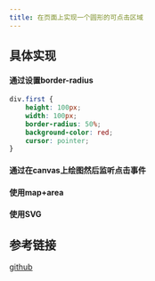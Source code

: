 ```yaml
---
title: 在页面上实现一个圆形的可点击区域
---
```


## 具体实现

#### 通过设置border-radius

```css
div.first {
    height: 100px;
    width: 100px;
    border-radius: 50%;
    background-color: red;
    cursor: pointer;
}
```

#### 通过在canvas上绘图然后监听点击事件

#### 使用map+area

#### 使用SVG

## 参考链接

[github](https://github.com/haizlin/fe-interview/issues/58)